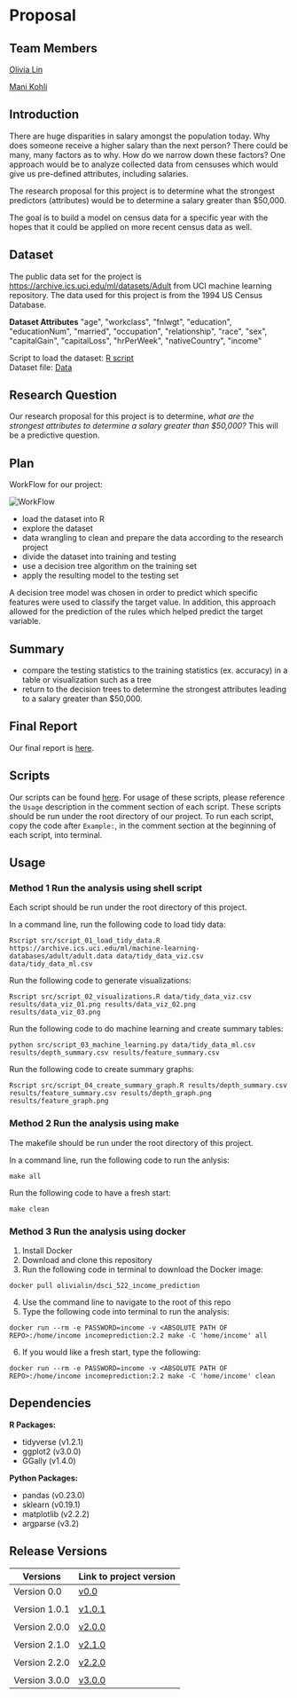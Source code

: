 # Proposal

## Team Members

[Olivia Lin](https://github.com/olivia-lin)

[Mani Kohli](https://github.com/ksm45)


## Introduction
There are huge disparities in salary amongst the population today. Why does someone receive a higher salary than the next person? There could be many, many factors as to why.  How do we narrow down these factors?  One approach would be to analyze collected data from censuses which would give us pre-defined attributes, including salaries.

The research proposal for this project is to determine what the strongest predictors (attributes) would be to determine a salary greater than $50,000.  

The goal is to build a model on census data for a specific year with the hopes that it could be applied on more recent census data as well.

## Dataset
The public data set for the project is https://archive.ics.uci.edu/ml/datasets/Adult from UCI machine learning repository. The data used for this project is from the 1994 US Census Database.

**Dataset Attributes**
"age", "workclass", "fnlwgt", "education", "educationNum", "married", "occupation", "relationship", "race",  "sex", "capitalGain", "capitalLoss", "hrPerWeek", "nativeCountry", "income"

Script to load the dataset: [R script](https://github.com/UBC-MDS/DSCI_522_Income_Prediction/tree/master/src)  
Dataset file: [Data](https://github.com/UBC-MDS/DSCI_522_Income_Prediction/tree/master/data)  

## Research Question
Our research proposal for this project is to determine, *what are the strongest attributes to determine a salary greater than $50,000?* This will be a predictive question.

## Plan

WorkFlow for our project:  


![WorkFlow](process.png)  


- load the dataset into R
- explore the dataset
- data wrangling to clean and prepare the data according to the research project
- divide the dataset into training and testing
- use a decision tree algorithm on the training set
- apply the resulting model to the testing set

A decision tree model was chosen in order to predict which specific features were used to classify the target value. In addition, this approach allowed for the prediction of the rules which helped predict the target variable.

## Summary
- compare the testing statistics to the training statistics (ex. accuracy) in a table or visualization such as a tree
- return to the decision trees to determine the strongest attributes leading to a salary greater than $50,000.  

## Final Report
Our final report is [here](https://github.com/UBC-MDS/DSCI_522_Income_Prediction/blob/master/doc/final_report.md).

## Scripts
Our scripts can be found [here](https://github.com/UBC-MDS/DSCI_522_Income_Prediction/tree/master/src). For usage of these scripts, please reference the `Usage` description in the comment section of each script. These scripts should be run under the root directory of our project. To run each script, copy the code after `Example:`, in the comment section at the beginning of each script, into terminal.

## Usage

### Method 1 Run the analysis using shell script

Each script should be run under the root directory of this project.

In a command line, run the following code to load tidy data:
```
Rscript src/script_01_load_tidy_data.R https://archive.ics.uci.edu/ml/machine-learning-databases/adult/adult.data data/tidy_data_viz.csv data/tidy_data_ml.csv
```

Run the following code to generate visualizations:
```
Rscript src/script_02_visualizations.R data/tidy_data_viz.csv results/data_viz_01.png results/data_viz_02.png results/data_viz_03.png
```

Run the following code to do machine learning and create summary tables:
```
python src/script_03_machine_learning.py data/tidy_data_ml.csv results/depth_summary.csv results/feature_summary.csv
```

Run the following code to create summary graphs:
```
Rscript src/script_04_create_summary_graph.R results/depth_summary.csv results/feature_summary.csv results/depth_graph.png results/feature_graph.png
```

### Method 2 Run the analysis using make
The makefile should be run under the root directory of this project.

In a command line, run the following code to run the anlysis:
```
make all
```

Run the following code to have a fresh start:
```
make clean
```

### Method 3 Run the analysis using docker
1. Install Docker
2. Download and clone this repository
3. Run the following code in terminal to download the Docker image:
```
docker pull olivialin/dsci_522_income_prediction
```
4. Use the command line to navigate to the root of this repo
5. Type the following code into terminal to run the analysis:
```
docker run --rm -e PASSWORD=income -v <ABSOLUTE PATH OF REPO>:/home/income incomeprediction:2.2 make -C 'home/income' all
```
6. If you would like a fresh start, type the following:
```
docker run --rm -e PASSWORD=income -v <ABSOLUTE PATH OF REPO>:/home/income incomeprediction:2.2 make -C 'home/income' clean
```


## Dependencies

**R Packages:**

- tidyverse (v1.2.1)
- ggplot2 (v3.0.0)
- GGally (v1.4.0)

**Python Packages:**
- pandas (v0.23.0)
- sklearn (v0.19.1)
- matplotlib (v2.2.2)
- argparse (v3.2)

## Release Versions  

| Versions | Link to project version |
| ---- | ---------------|
| Version 0.0 | [v0.0](https://github.com/UBC-MDS/DSCI_522_Income_Prediction/tree/v0.0) |
|     |         |
| Version 1.0.1 | [v1.0.1](https://github.com/UBC-MDS/DSCI_522_Income_Prediction/tree/v1.0.1) |
|     |         |
| Version 2.0.0 | [v2.0.0](https://github.com/UBC-MDS/DSCI_522_Income_Prediction/tree/v.2.0.0) |
|     |         |
| Version 2.1.0 | [v2.1.0](https://github.com/UBC-MDS/DSCI_522_Income_Prediction/tree/v.2.1.0) |  
|     |         |
| Version 2.2.0 | [v2.2.0](https://github.com/UBC-MDS/DSCI_522_Income_Prediction/tree/v.2.2.0) |
|     |         |
| Version 3.0.0 | [v3.0.0](https://github.com/UBC-MDS/DSCI_522_Income_Prediction/tree/v.3.0.0) |  
